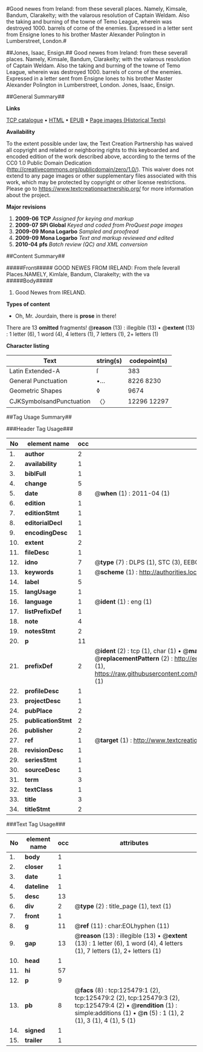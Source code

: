 #Good newes from Ireland: from these severall places. Namely, Kimsale, Bandum, Clarakelty; with the valarous resolution of Captain Weldam. Also the taking and burning of the towne of Temo League, wherein was destroyed 1000. barrels of corne of the enemies. Expressed in a letter sent from Ensigne Iones to his brother Master Alexander Polington in Lumberstreet, London.#

##Jones, Isaac, Ensign.##
Good newes from Ireland: from these severall places. Namely, Kimsale, Bandum, Clarakelty; with the valarous resolution of Captain Weldam. Also the taking and burning of the towne of Temo League, wherein was destroyed 1000. barrels of corne of the enemies. Expressed in a letter sent from Ensigne Iones to his brother Master Alexander Polington in Lumberstreet, London.
Jones, Isaac, Ensign.

##General Summary##

**Links**

[TCP catalogue](http://www.ota.ox.ac.uk/tcp/)  • 
[HTML](http://tei.it.ox.ac.uk/tcp/Texts-HTML/free/A87/A87631.html)  • 
[EPUB](http://tei.it.ox.ac.uk/tcp/Texts-EPUB/free/A87/A87631.epub) • 
[Page images (Historical Texts)](https://historicaltexts.jisc.ac.uk/eebo-99873032e)

**Availability**

To the extent possible under law, the Text Creation Partnership has waived all copyright and related or neighboring rights to this keyboarded and encoded edition of the work described above, according to the terms of the CC0 1.0 Public Domain Dedication (http://creativecommons.org/publicdomain/zero/1.0/). This waiver does not extend to any page images or other supplementary files associated with this work, which may be protected by copyright or other license restrictions. Please go to https://www.textcreationpartnership.org/ for more information about the project.

**Major revisions**

1. __2009-06__ __TCP__ *Assigned for keying and markup*
1. __2009-07__ __SPi Global__ *Keyed and coded from ProQuest page images*
1. __2009-09__ __Mona Logarbo__ *Sampled and proofread*
1. __2009-09__ __Mona Logarbo__ *Text and markup reviewed and edited*
1. __2010-04__ __pfs__ *Batch review (QC) and XML conversion*

##Content Summary##

#####Front#####
GOOD NEWES FROM IRELAND: From theſe ſeverall Places.NAMELY, Kimſale, Bandum, Clarakelty; with the va
#####Body#####

1. Good Newes from IRELAND.

**Types of content**

  * Oh, Mr. Jourdain, there is **prose** in there!

There are 13 **omitted** fragments! 
 @__reason__ (13) : illegible (13)  •  @__extent__ (13) : 1 letter (6), 1 word (4), 4 letters (1), 7 letters (1), 2+ letters (1)

**Character listing**


|Text|string(s)|codepoint(s)|
|---|---|---|
|Latin Extended-A|ſ|383|
|General Punctuation|•…|8226 8230|
|Geometric Shapes|◊|9674|
|CJKSymbolsandPunctuation|〈〉|12296 12297|

##Tag Usage Summary##

###Header Tag Usage###

|No|element name|occ|attributes|
|---|---|---|---|
|1.|__author__|2||
|2.|__availability__|1||
|3.|__biblFull__|1||
|4.|__change__|5||
|5.|__date__|8| @__when__ (1) : 2011-04 (1)|
|6.|__edition__|1||
|7.|__editionStmt__|1||
|8.|__editorialDecl__|1||
|9.|__encodingDesc__|1||
|10.|__extent__|2||
|11.|__fileDesc__|1||
|12.|__idno__|7| @__type__ (7) : DLPS (1), STC (3), EEBO-CITATION (1), PROQUEST (1), VID (1)|
|13.|__keywords__|1| @__scheme__ (1) : http://authorities.loc.gov/ (1)|
|14.|__label__|5||
|15.|__langUsage__|1||
|16.|__language__|1| @__ident__ (1) : eng (1)|
|17.|__listPrefixDef__|1||
|18.|__note__|4||
|19.|__notesStmt__|2||
|20.|__p__|11||
|21.|__prefixDef__|2| @__ident__ (2) : tcp (1), char (1)  •  @__matchPattern__ (2) : ([0-9\-]+):([0-9IVX]+) (1), (.+) (1)  •  @__replacementPattern__ (2) : http://eebo.chadwyck.com/downloadtiff?vid=$1&page=$2 (1), https://raw.githubusercontent.com/textcreationpartnership/Texts/master/tcpchars.xml#$1 (1)|
|22.|__profileDesc__|1||
|23.|__projectDesc__|1||
|24.|__pubPlace__|2||
|25.|__publicationStmt__|2||
|26.|__publisher__|2||
|27.|__ref__|1| @__target__ (1) : http://www.textcreationpartnership.org/docs/. (1)|
|28.|__revisionDesc__|1||
|29.|__seriesStmt__|1||
|30.|__sourceDesc__|1||
|31.|__term__|3||
|32.|__textClass__|1||
|33.|__title__|3||
|34.|__titleStmt__|2||


###Text Tag Usage###

|No|element name|occ|attributes|
|---|---|---|---|
|1.|__body__|1||
|2.|__closer__|1||
|3.|__date__|1||
|4.|__dateline__|1||
|5.|__desc__|13||
|6.|__div__|2| @__type__ (2) : title_page (1), text (1)|
|7.|__front__|1||
|8.|__g__|11| @__ref__ (11) : char:EOLhyphen (11)|
|9.|__gap__|13| @__reason__ (13) : illegible (13)  •  @__extent__ (13) : 1 letter (6), 1 word (4), 4 letters (1), 7 letters (1), 2+ letters (1)|
|10.|__head__|1||
|11.|__hi__|57||
|12.|__p__|9||
|13.|__pb__|8| @__facs__ (8) : tcp:125479:1 (2), tcp:125479:2 (2), tcp:125479:3 (2), tcp:125479:4 (2)  •  @__rendition__ (1) : simple:additions (1)  •  @__n__ (5) : 1 (1), 2 (1), 3 (1), 4 (1), 5 (1)|
|14.|__signed__|1||
|15.|__trailer__|1||
